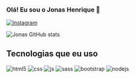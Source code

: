 ### Olá! Eu sou o Jonas Henrique 🌻

[![Instagram](https://img.shields.io/badge/Instagram-E4405F?style=for-the-badge&logo=instagram&logoColor=white)](https://www.instagram.com/jhonass_henriique/)

![Jonas GitHub stats](https://github-readme-stats.vercel.app/api?username=JhonasHenriique&show_icons=true&theme=tokyonight)

## Tecnologias que eu uso

<div style="display: inline_block">
    <img align="center" alt="html5" src= "https://img.shields.io/badge/HTML5-E34F26?style=for-the-badge&logo=html5&logoColor=white">
    <img align="center" alt="css" src= "https://img.shields.io/badge/CSS3-1572B6?style=for-the-badge&logo=css3&logoColor=white">
    <img align="center" alt="js" src= "https://img.shields.io/badge/JavaScript-F7DF1E?style=for-the-badge&logo=javascript&logoColor=black">
    <img align="center" alt="sass" src= "https://img.shields.io/badge/Sass-CC6699?style=for-the-badge&logo=sass&logoColor=white">
    <img align="center" alt="bootstrap" src= "https://img.shields.io/badge/Bootstrap-563D7C?style=for-the-badge&logo=bootstrap&logoColor=white">
    <img align="center" alt="nodejs" src= "https://img.shields.io/badge/Node.js-43853D?style=for-the-badge&logo=node.js&logoColor=white">
</div>



